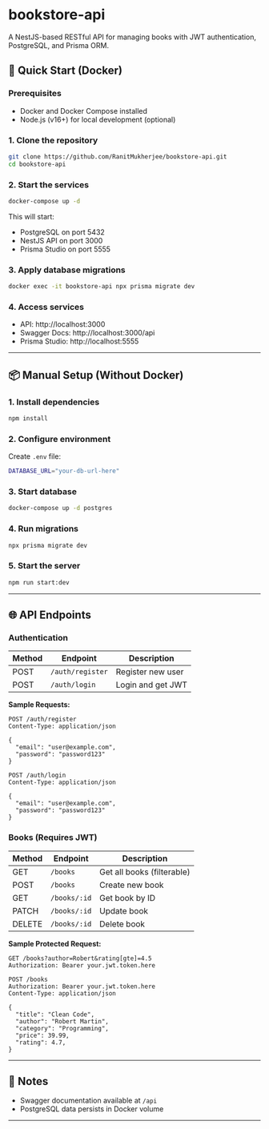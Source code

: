 # bookstore-api

A NestJS-based RESTful API for managing books with JWT authentication, PostgreSQL, and Prisma ORM.

## 🚀 Quick Start (Docker)

### Prerequisites
- Docker and Docker Compose installed
- Node.js (v16+) for local development (optional)

### 1. Clone the repository
```bash
git clone https://github.com/RanitMukherjee/bookstore-api.git
cd bookstore-api
```

### 2. Start the services
```bash
docker-compose up -d
```

This will start:
- PostgreSQL on port 5432
- NestJS API on port 3000
- Prisma Studio on port 5555

### 3. Apply database migrations
```bash
docker exec -it bookstore-api npx prisma migrate dev
```

### 4. Access services
- API: http://localhost:3000
- Swagger Docs: http://localhost:3000/api
- Prisma Studio: http://localhost:5555

---

## 📦 Manual Setup (Without Docker)

### 1. Install dependencies
```bash
npm install
```

### 2. Configure environment
Create `.env` file:
```bash
DATABASE_URL="your-db-url-here"
```

### 3. Start database
```bash
docker-compose up -d postgres
```

### 4. Run migrations
```bash
npx prisma migrate dev
```

### 5. Start the server
```bash
npm run start:dev
```

---

## 🌐 API Endpoints

### Authentication

| Method | Endpoint       | Description          |
|--------|----------------|----------------------|
| POST   | `/auth/register` | Register new user   |
| POST   | `/auth/login`    | Login and get JWT   |

**Sample Requests:**

```http
POST /auth/register
Content-Type: application/json

{
  "email": "user@example.com",
  "password": "password123"
}
```

```http
POST /auth/login
Content-Type: application/json

{
  "email": "user@example.com",
  "password": "password123"
}
```

### Books (Requires JWT)

| Method | Endpoint       | Description          |
|--------|----------------|----------------------|
| GET    | `/books`       | Get all books (filterable) |
| POST   | `/books`       | Create new book      |
| GET    | `/books/:id`   | Get book by ID       |
| PATCH  | `/books/:id`   | Update book          |
| DELETE | `/books/:id`   | Delete book          |

**Sample Protected Request:**

```http
GET /books?author=Robert&rating[gte]=4.5
Authorization: Bearer your.jwt.token.here
```

```http
POST /books
Authorization: Bearer your.jwt.token.here
Content-Type: application/json

{
  "title": "Clean Code",
  "author": "Robert Martin",
  "category": "Programming",
  "price": 39.99,
  "rating": 4.7,
}
```
---
## 📝 Notes

- Swagger documentation available at `/api`
- PostgreSQL data persists in Docker volume

---
